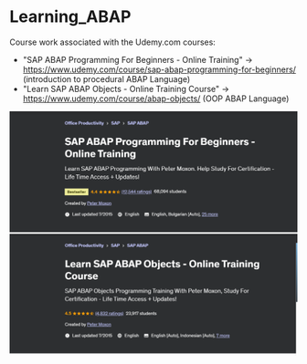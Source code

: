 # Learning_ABAP
Course work associated with the Udemy.com courses:
* "SAP ABAP Programming For Beginners - Online Training" -> https://www.udemy.com/course/sap-abap-programming-for-beginners/  (introduction to procedural ABAP Language)
* "Learn SAP ABAP Objects - Online Training Course" ->  https://www.udemy.com/course/abap-objects/  (OOP ABAP Language)


![udemy 2](20240620_111219_Qz9.png)
![udemy 1](20240620_111159_ifu.png)
